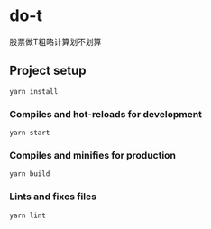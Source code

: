 # do-t
股票做T粗略计算划不划算
## Project setup
```
yarn install
```

### Compiles and hot-reloads for development
```
yarn start
```

### Compiles and minifies for production
```
yarn build
```

### Lints and fixes files
```
yarn lint
```

<!-- ### Customize configuration
See [Configuration Reference](https://cli.vuejs.org/config/). -->

